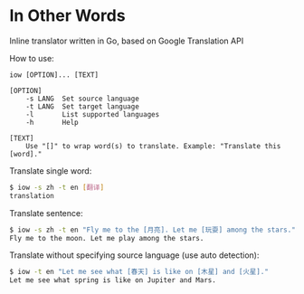 # In Other Words
Inline translator written in Go, based on Google Translation API

How to use:
```
iow [OPTION]... [TEXT]

[OPTION]
    -s LANG  Set source language
    -t LANG  Set target language
    -l       List supported languages
    -h       Help

[TEXT]
    Use "[]" to wrap word(s) to translate. Example: "Translate this [word]."
```

Translate single word:
```sh
$ iow -s zh -t en [翻译]
translation
```

Translate sentence:
```sh
$ iow -s zh -t en "Fly me to the [月亮]. Let me [玩耍] among the stars."
Fly me to the moon. Let me play among the stars.
```

Translate without specifying source language (use auto detection):
```sh
$ iow -t en "Let me see what [春天] is like on [木星] and [火星]."
Let me see what spring is like on Jupiter and Mars.
```